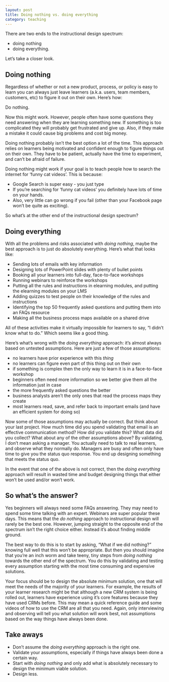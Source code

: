 ```yaml
---
layout: post
title: Doing nothing vs. doing everything
category: teaching
---
```


There are two ends to the instructional design spectrum:

* doing nothing
* doing everything.

Let’s take a closer look.

## Doing nothing
Regardless of whether or not a new product, process, or policy is easy to learn you can always just leave learners (a.k.a. users, team members, customers, etc) to figure it out on their own. Here’s how:

Do nothing.

Now this might work. However, people often have some questions they need answering when they are learning something new. If something is too complicated they will probably get frustrated and give up. Also, if they make a mistake it could cause big problems and cost big money.

Doing nothing probably isn’t the best option a lot of the time. This approach relies on learners being motivated and confident enough to figure things out on their own. They have to be patient, actually have the time to experiment, and can’t be afraid of failure.

Doing nothing might work if your goal is to teach people how to search the internet for ‘funny cat videos’. This is&nbsp;because:

* Google Search is super easy - you just type
* If you’re searching for ‘funny cat videos’ you definitely have lots of time on your hands.
* Also, very little can go wrong if you fail (other than your Facebook page won’t be quite as exciting).

So what’s at the other end of the instructional design spectrum?

## Doing everything

With all the problems and risks associated with *doing nothing*, maybe the best approach is to just do absolutely everything. Here’s what that looks like:

* Sending lots of emails with key information
* Designing lots of PowerPoint slides with plenty of bullet points
* Booking all your learners into full-day, face-to-face workshops
* Running webinars to reinforce the workshops
* Putting all the rules and instructions in elearning modules, and putting the elearning modules on your LMS
* Adding quizzes to test people on their knowledge of the rules and instructions
* Identifying the top 50 frequently asked questions and putting them into an FAQs resource
* Making all the business process maps available on a shared drive

All of these activities make it virtually impossible for learners to say, “I didn’t know what to do.” Which seems like a good thing.

Here’s what’s wrong with the *doing everything* approach: it’s almost always based on untested assumptions. Here are just a few of those assumptions:

* no learners have prior experience with this *thing*
* no learners can figure even part of this thing out on their own
* if something is complex then the only way to learn it is in a face-to-face workshop
* beginners often need more information so we better give them all the information just in case
* the more frequently asked questions the better
* business analysts aren’t the only ones that read the process maps they create
* most learners read, save, and refer back to important emails (and have an efficient system for doing so)

Now some of those assumptions may actually be correct. But think about your last project. How much time did you spend validating that email is an effective communication method? How did you validate this? What data did you collect? What about any of the other assumptions above? By validating, I don’t mean asking a manager. You actually need to talk to real learners, and observe what they normally do. Managers are busy and often only have time to give you the status quo response. You end up&nbsp;designing something that meets the status quo.</p><p>
In the event that one of the above is not correct, then the
*doing everything* approach will result in wasted time and budget designing things that either won’t be used and/or won’t work.

## So what’s the answer?

Yes beginners will always need some FAQs answering. They may need to spend some time talking with an expert. Webinars are super popular these days. This means that the
*do nothing* approach to instructional design will rarely be the best one. However, jumping straight to the opposite end of the spectrum isn’t the right choice either. Instead it’s about finding middle ground.

The best way to do this is to start by asking, “What if we did nothing?” knowing full well that this won’t be appropriate. But then you should imagine that you’re an inch worm and take teeny, tiny steps from
*doing nothing* towards the other end of the spectrum. You do this by validating and testing every assumption starting with the&nbsp;most time consuming and expensive solutions.

Your focus should be to design the absolute minimum solution, one that will meet the needs of the majority of your learners. For example, the results of your learner research might be that although a new CRM system is being rolled out, learners have experience using it’s core features because they have used CRMs before. This may mean a quick reference guide and some videos of how to use the CRM are all that you need. Again, only interviewing and observing will tell you what solution will work best, not assumptions based on the way things have always been done.

## Take aways

* Don’t assume the *doing everything* approach is the right one.
* Validate your assumptions, especially if things have always been done a certain way.
* Start with *doing nothing* and only add what is absolutely necessary to design the minimum viable solution.
* Design less.
